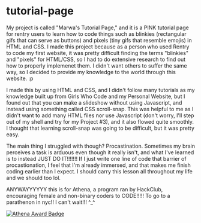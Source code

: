 # tutorial-page
My project is called "Marwa's Tutorial Page," and it is a PINK tutorial page for rentry users to learn how to code things such as blinkies (rectangular gifs that can serve as buttons) and pixels (tiny gifs that resemble emojis) in HTML and CSS. I made this project because as a person who used Rentry to code my first website, it was pretty difficult finding the terms "blinkies" and "pixels" for HTML/CSS, so I had to do extensive research to find out how to properly implemenet them. I didn't want others to suffer the same way, so I decided to provide my knowledge to the world through this website. :p

I made this by using HTML and CSS, and I didn't follow many tutorials as my knowledge built up from Girls Who Code and my Personal Website, but I found out that you can make a slideshow without using Javascript, and instead using something called CSS scroll-snap. This was helpful to me as I didn't want to add many HTML files nor use Javascript (don't worry, I'll step out of my shell and try for my Project #3), and it also flowed quite smoothly. I thought that learning scroll-snap was going to be difficult, but it was pretty easy. 

The main thing I struggled with though? Procastination. Sometimes my brain perceives a task is arduous even though it really isn't, and what I've learned is to instead JUST DO IT!!!!!!! If I just write one line of code that barrier of procastionation, I feel that I'm already immersed, and that makes me finish coding earlier than I expect. I should carry this lesson all throughout my life and we should too lol.

ANYWAYYYYYY this is for Athena, a program ran by HackClub, encouraging female and non-binary coders to CODE!!!!! To go to a parathenon in nyc!! I can't wait!!! ^_^

[![Athena Award Badge](https://img.shields.io/endpoint?url=https%3A%2F%2Faward.athena.hackclub.com%2Fapi%2Fbadge)](https://award.athena.hackclub.com?utm_source=readme)


